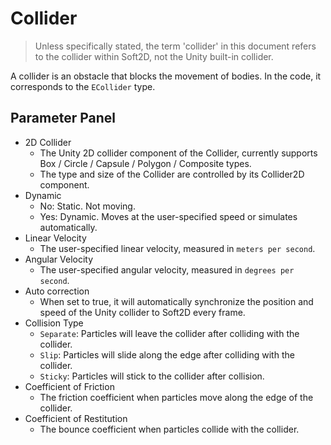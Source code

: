 # Collider
> Unless specifically stated, the term 'collider' in this document refers to the collider within Soft2D, not the Unity built-in collider.

A collider is an obstacle that blocks the movement of bodies. In the code, it corresponds to the `ECollider` type.

## Parameter Panel
- 2D Collider
  - The Unity 2D collider component of the Collider, currently supports Box / Circle / Capsule / Polygon / Composite types.
  - The type and size of the Collider are controlled by its Collider2D component.
- Dynamic
  - No: Static. Not moving.
  - Yes: Dynamic. Moves at the user-specified speed or simulates automatically.
- Linear Velocity
  - The user-specified linear velocity, measured in `meters per second`.
- Angular Velocity
  - The user-specified angular velocity, measured in `degrees per second`.
- Auto correction
  - When set to true, it will automatically synchronize the position and speed of the Unity collider to Soft2D every frame.
- Collision Type
  - `Separate`: Particles will leave the collider after colliding with the collider.
  - `Slip`: Particles will slide along the edge after colliding with the collider.
  - `Sticky`:  Particles will stick to the collider after collision.
- Coefficient of Friction
  - The friction coefficient when particles move along the edge of the collider.
- Coefficient of Restitution
  - The bounce coefficient when particles collide with the collider.

